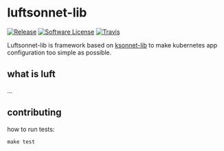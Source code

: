 # luftsonnet-lib

[![Release](https://img.shields.io/github/release/avast/luftsonnet-lib.svg?style=flat-square)](https://github.com/avast/luftsonnet-lib/releases/latest)
[![Software License](https://img.shields.io/badge/license-MIT-brightgreen.svg?style=flat-square)](LICENSE.md)
[![Travis](https://img.shields.io/travis/avast/luftsonnet-lib.svg?style=flat-square)](https://travis-ci.org/avast/luftsonnet-lib)

Luftsonnet-lib is framework based on [ksonnet-lib](https://github.com/ksonnet/ksonnet-lib) to make kubernetes app configuration too simple as possible.

## what is luft

...

## contributing

how to run tests:
```
make test
````
